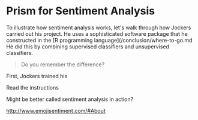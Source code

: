 # Prism for Sentiment Analysis

To illustrate how sentiment analysis works, let's walk through how Jockers carried out his project. He uses a sophisticated software package that he constructed in the [R programming language](/conclusion/where-to-go.md
He did this by combining supervised classifiers and unsupervised classifiers.

> Do you remember the difference?

First, Jockers trained his



Read the instructions

Might be better called sentiment analysis in action?

http://www.emojisentiment.com/#About
